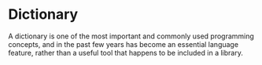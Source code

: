 Dictionary
======

A dictionary is one of the most important and commonly used programming concepts, and in the past few
years has become an essential language feature, rather than a useful tool that happens to be included
in a library.

